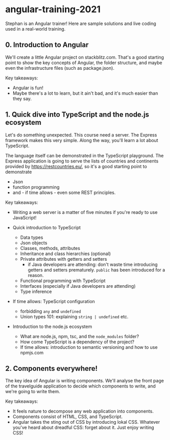 # angular-training-2021
Stephan is an Angular trainer! Here are sample solutions and live coding used in a real-world training.

## 0. Introduction to Angular

We'll create a little Angular project on stackblitz.com. That's a good starting point to show the key concepts of Angular, the folder structure, and maybe even the infrastructure files (such as package.json). 

Key takeaways:
- Angular is fun!
- Maybe there's a lot to learn, but it ain't bad, and it's much easier than they say.

## 1. Quick dive into TypeScript and the node.js ecosystem

Let's do something unexpected. This course need a server. The Express framework makes this very simple. Along the way, you'll learn a lot about TypeScript.

The language itself can be demonstrated in the TypeScript playground. The Express application is going to serve the lists of countries and continents provided by https://restcountries.eu/, so it's a good starting point to demonstrate
- Json
- function programming
- and - if time allows - even some REST principles.

Key takeaways:
- Writing a web server is a matter of five minutes if you're ready to use JavaScript!
  
- Quick introduction to TypeScript
  - Data types
  - Json objects
  - Classes, methods, attributes
  - Inheritance and class hierarchies (optional)
  - Private attributes with getters and setters
    - if Java developers are attending: don't waste time introducing getters and setters prematurely. `public` has been introduced for a reason.
  - Functional programming with TypeScript
  - Interfaces (especially if Java developers are attending)
  - Type inference

- If time allows: TypeScript configuration
  - forbidding `any` and `undefined`
  - Union types 101: explaining `string | undefined` etc.

- Introduction to the node.js ecosystem
  - What are node.js, npm, tsc, and the `node_modules` folder?
  - How come TypeScript is a dependency of the project?
  - If time allows: introduction to semantic versioning and how to use npmjs.com

## 2. Components everywhere!

The key idea of Angular is writing components. We'll analyse the front page of the travelguide application to decide which components to write, and we're going to write them.

Key takeaways:
- It feels nature to decompose any web application into components.
- Components consist of HTML, CSS, and TypeScript.
- Angular takes the sting out of CSS by introducing lokal CSS. Whatever you've heard about dreadful CSS: forget about it. Just enjoy writing CSS!
